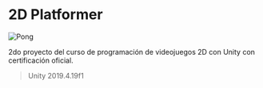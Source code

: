# 2D Platformer

![Pong](https://static.platzi.com/media/landing-projects/Proyecto-Unity-2D.png)

2do proyecto del curso de programación de videojuegos 2D con Unity con certificación oficial.
> Unity 2019.4.19f1
